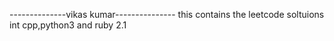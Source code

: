 --------------vikas kumar---------------
this contains the leetcode soltuions int cpp,python3 and ruby 2.1
